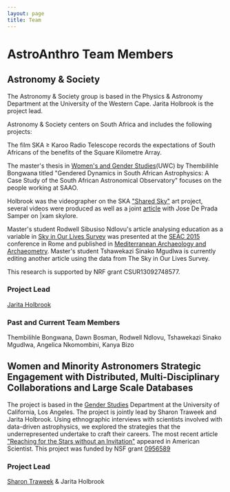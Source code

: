 ```yaml
---
layout: page
title: Team
---
```



<h1>AstroAnthro Team Members</h1>

<h2>Astronomy & Society</h2>

The Astronomy & Society group is based in the Physics & Astronomy Department at the University of the Western Cape. Jarita Holbrook is the project lead. 

Astronomy & Society centers on South Africa and includes the following projects: 

The film SKA ≥ Karoo Radio Telescope records the expectations of South Africans of the benefits of the Square Kilometre Array. 

<p>The master's thesis in <a href="https://www.uwc.ac.za/Faculties/ART/WGS/Pages/default.aspx">Women's and Gender Studies</a>(UWC) by Thembilihle Bongwana titled "Gendered Dynamics in South African Astrophysics: A Case Study of the South African Astronomical Observatory" focuses on the people working at SAAO. </p>

Holbrook was the videographer on the SKA <a href="https://www.skatelescope.org/shared-sky/">"Shared Sky"</a> art project, several videos were produced as well as a joint <a href="http://maajournal.com/Issues/2016/Vol16-4/Full11.pdf">article</a> with Jose De Prada Samper on |xam skylore. 

Master's student Rodwell Sibusiso Ndlovu's article analysing education as a variable in <a href="https://docs.google.com/forms/d/e/1FAIpQLSeM9JyKKvO_EzP2LlTUd6NBWadPEBRan6HOrWdUe16k4KnEyg/viewform?usp=sf_link">Sky in Our Lives Survey</a> was presented at the <a href="http://www.brera.inaf.it/SEAC2015/index.html">SEAC 2015</a> conference in Rome and published in <a href="http://maajournal.com/Issues/2016/Vol16-4/Full69.pdf">Mediterranean Archaeology and Archaeometry</a>. Master's student Tshawekazi Sinako Mgudlwa is currently editing another article using the data from The Sky in Our Lives Survey. 

This research is supported by NRF grant CSUR13092748577. 

<h3>Project Lead</h3>
<a href="http://astro.uwc.ac.za/our_team/holbrook/">Jarita Holbrook</a>

<h3>Past and Current Team Members</h3>
Thembilihle Bongwana, Dawn Bosman, Rodwell Ndlovu, Tshawekazi Sinako Mgudlwa, Angelica Nkomombini, Kanya Bizo

<h2>Women and Minority Astronomers Strategic Engagement with Distributed, Multi-Disciplinary Collaborations and Large Scale Databases</h2>
The project is based in the <a href="http://www.genderstudies.ucla.edu">Gender Studies</a> Department at the University of California, Los Angeles. The project is jointly lead by Sharon Traweek and Jarita Holbrook. Using ethnographic interviews with scientists involved with data-driven astrophysics, we explored the strategies that the underrepresented undertake to craft their careers. The most recent article <a href="https://www.americanscientist.org/article/reaching-for-the-stars-without-an-invitation">"Reaching for the Stars without an Invitation"</a> appeared in American Scientist. This project was funded by NSF grant <a href="https://www.nsf.gov/awardsearch/showAward?AWD_ID=0956589">0956589</a>

<h3>Project Lead</h3>
<a href="http://www.genderstudies.ucla.edu/faculty/sharon-traweek">Sharon Traweek</a> & Jarita Holbrook
